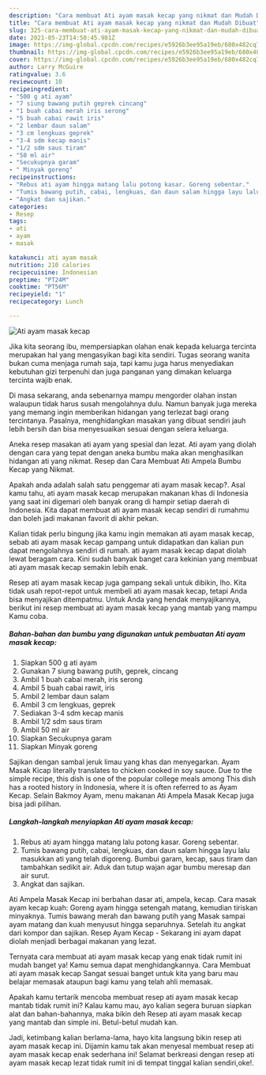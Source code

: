 ```yaml
---
description: "Cara membuat Ati ayam masak kecap yang nikmat dan Mudah Dibuat"
title: "Cara membuat Ati ayam masak kecap yang nikmat dan Mudah Dibuat"
slug: 325-cara-membuat-ati-ayam-masak-kecap-yang-nikmat-dan-mudah-dibuat
date: 2021-05-23T14:50:45.981Z
image: https://img-global.cpcdn.com/recipes/e5926b3ee95a19eb/680x482cq70/ati-ayam-masak-kecap-foto-resep-utama.jpg
thumbnail: https://img-global.cpcdn.com/recipes/e5926b3ee95a19eb/680x482cq70/ati-ayam-masak-kecap-foto-resep-utama.jpg
cover: https://img-global.cpcdn.com/recipes/e5926b3ee95a19eb/680x482cq70/ati-ayam-masak-kecap-foto-resep-utama.jpg
author: Larry McGuire
ratingvalue: 3.6
reviewcount: 10
recipeingredient:
- "500 g ati ayam"
- "7 siung bawang putih geprek cincang"
- "1 buah cabai merah iris serong"
- "5 buah cabai rawit iris"
- "2 lembar daun salam"
- "3 cm lengkuas geprek"
- "3-4 sdm kecap manis"
- "1/2 sdm saus tiram"
- "50 ml air"
- "Secukupnya garam"
- " Minyak goreng"
recipeinstructions:
- "Rebus ati ayam hingga matang lalu potong kasar. Goreng sebentar."
- "Tumis bawang putih, cabai, lengkuas, dan daun salam hingga layu lalu masukkan ati yang telah digoreng. Bumbui garam, kecap, saus tiram dan tambahkan sedikit air. Aduk dan tutup wajan agar bumbu meresap dan air surut."
- "Angkat dan sajikan."
categories:
- Resep
tags:
- ati
- ayam
- masak

katakunci: ati ayam masak 
nutrition: 210 calories
recipecuisine: Indonesian
preptime: "PT24M"
cooktime: "PT56M"
recipeyield: "1"
recipecategory: Lunch

---
```



![Ati ayam masak kecap](https://img-global.cpcdn.com/recipes/e5926b3ee95a19eb/680x482cq70/ati-ayam-masak-kecap-foto-resep-utama.jpg)

Jika kita seorang ibu, mempersiapkan olahan enak kepada keluarga tercinta merupakan hal yang mengasyikan bagi kita sendiri. Tugas seorang  wanita bukan cuma menjaga rumah saja, tapi kamu juga harus menyediakan kebutuhan gizi terpenuhi dan juga panganan yang dimakan keluarga tercinta wajib enak.

Di masa  sekarang, anda sebenarnya mampu mengorder olahan instan walaupun tidak harus susah mengolahnya dulu. Namun banyak juga mereka yang memang ingin memberikan hidangan yang terlezat bagi orang tercintanya. Pasalnya, menghidangkan masakan yang dibuat sendiri jauh lebih bersih dan bisa menyesuaikan sesuai dengan selera keluarga. 

Aneka resep masakan ati ayam yang spesial dan lezat. Ati ayam yang diolah dengan cara yang tepat dengan aneka bumbu maka akan menghasilkan hidangan ati yang nikmat. Resep dan Cara Membuat Ati Ampela Bumbu Kecap yang Nikmat.

Apakah anda adalah salah satu penggemar ati ayam masak kecap?. Asal kamu tahu, ati ayam masak kecap merupakan makanan khas di Indonesia yang saat ini digemari oleh banyak orang di hampir setiap daerah di Indonesia. Kita dapat membuat ati ayam masak kecap sendiri di rumahmu dan boleh jadi makanan favorit di akhir pekan.

Kalian tidak perlu bingung jika kamu ingin memakan ati ayam masak kecap, sebab ati ayam masak kecap gampang untuk didapatkan dan kalian pun dapat mengolahnya sendiri di rumah. ati ayam masak kecap dapat diolah lewat beragam cara. Kini sudah banyak banget cara kekinian yang membuat ati ayam masak kecap semakin lebih enak.

Resep ati ayam masak kecap juga gampang sekali untuk dibikin, lho. Kita tidak usah repot-repot untuk membeli ati ayam masak kecap, tetapi Anda bisa menyajikan ditempatmu. Untuk Anda yang hendak menyajikannya, berikut ini resep membuat ati ayam masak kecap yang mantab yang mampu Kamu coba.

<!--inarticleads1-->

##### Bahan-bahan dan bumbu yang digunakan untuk pembuatan Ati ayam masak kecap:

1. Siapkan 500 g ati ayam
1. Gunakan 7 siung bawang putih, geprek, cincang
1. Ambil 1 buah cabai merah, iris serong
1. Ambil 5 buah cabai rawit, iris
1. Ambil 2 lembar daun salam
1. Ambil 3 cm lengkuas, geprek
1. Sediakan 3-4 sdm kecap manis
1. Ambil 1/2 sdm saus tiram
1. Ambil 50 ml air
1. Siapkan Secukupnya garam
1. Siapkan  Minyak goreng


Sajikan dengan sambal jeruk limau yang khas dan menyegarkan. Ayam Masak Kicap literally translates to chicken cooked in soy sauce. Due to the simple recipe, this dish is one of the popular college meals among This dish has a rooted history in Indonesia, where it is often referred to as Ayam Kecap. Selain Bakmoy Ayam, menu makanan Ati Ampela Masak Kecap juga bisa jadi pilihan. 

<!--inarticleads2-->

##### Langkah-langkah menyiapkan Ati ayam masak kecap:

1. Rebus ati ayam hingga matang lalu potong kasar. Goreng sebentar.
1. Tumis bawang putih, cabai, lengkuas, dan daun salam hingga layu lalu masukkan ati yang telah digoreng. Bumbui garam, kecap, saus tiram dan tambahkan sedikit air. Aduk dan tutup wajan agar bumbu meresap dan air surut.
1. Angkat dan sajikan.


Ati Ampela Masak Kecap ini berbahan dasar ati, ampela, kecap. Cara masak ayam kecap kuah: Goreng ayam hingga setengah matang, kemudian tiriskan minyaknya. Tumis bawang merah dan bawang putih yang Masak sampai ayam matang dan kuah menyusut hingga separuhnya. Setelah itu angkat dari kompor dan sajikan. Resep Ayam Kecap - Sekarang ini ayam dapat diolah menjadi berbagai makanan yang lezat. 

Ternyata cara membuat ati ayam masak kecap yang enak tidak rumit ini mudah banget ya! Kamu semua dapat menghidangkannya. Cara Membuat ati ayam masak kecap Sangat sesuai banget untuk kita yang baru mau belajar memasak ataupun bagi kamu yang telah ahli memasak.

Apakah kamu tertarik mencoba membuat resep ati ayam masak kecap mantab tidak rumit ini? Kalau kamu mau, ayo kalian segera buruan siapkan alat dan bahan-bahannya, maka bikin deh Resep ati ayam masak kecap yang mantab dan simple ini. Betul-betul mudah kan. 

Jadi, ketimbang kalian berlama-lama, hayo kita langsung bikin resep ati ayam masak kecap ini. Dijamin kamu tak akan menyesal membuat resep ati ayam masak kecap enak sederhana ini! Selamat berkreasi dengan resep ati ayam masak kecap lezat tidak rumit ini di tempat tinggal kalian sendiri,oke!.

